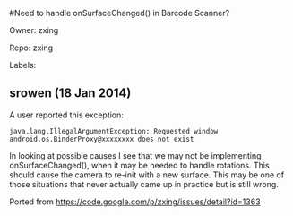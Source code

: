 #Need to handle onSurfaceChanged() in Barcode Scanner?

Owner: zxing

Repo: zxing

Labels: 

## srowen (18 Jan 2014)

A user reported this exception:

```
java.lang.IllegalArgumentException: Requested window android.os.BinderProxy@xxxxxxxx does not exist
```

In looking at possible causes I see that we may not be implementing onSurfaceChanged(), when it may be needed to handle rotations. This should cause the camera to re-init with a new surface. This may be one of those situations that never actually came up in practice but is still wrong.

Ported from https://code.google.com/p/zxing/issues/detail?id=1363


